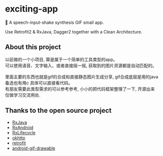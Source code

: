 # exciting-app
🎉 A speech-input-shake synthesis GIF small app.

Use Retrofit2 & RxJava, Dagger2 together with a Clean Architecture.

## About this project
以前做的一个小项目, 算是属于一个简单的工具类型的app。<br/>
可以使用语音、文字输入、或者直接摇一摇, 获取到的图片资源都是自动匹配的。<br/>
<br/>
里面主要的东西也就是gif的合成和直接静态图片生成分享, gif合成底层是用的java备选也有用c 具体可以直接看代码。<br/>
有朋友需要此类型需求的可以参考参考, 小小的把代码框架整理了一下, 开源出来仅做学习交流用处.

## Thanks to the open source project

* [RxJava](https://github.com/ReactiveX/RxJava)
* [RxAndroid](https://github.com/ReactiveX/RxAndroid)
* [RxLifecycle](https://github.com/trello/RxLifecycle)
* [okhttp](https://github.com/square/okhttp)
* [retrofit](https://github.com/square/retrofit)
* [android-gif-drawable](https://github.com/koral--/android-gif-drawable)
